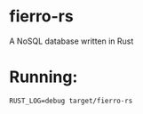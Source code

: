 fierro-rs
=========

A NoSQL database written in Rust


# Running:

    RUST_LOG=debug target/fierro-rs



